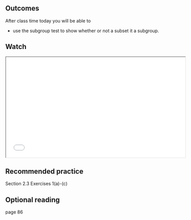 ## Outcomes
After class time today you will be able to

* use the subgroup test to show whether or not a subset it a subgroup.

## Watch
<iframe src="//www.youtube.com/embed/TJAQNlGvfjE" width="560" height="314" allowfullscreen="allowfullscreen" data-mce-fragment="1"></iframe>

## Recommended practice
Section 2.3 Exercises 1(a)-(c)

## Optional reading
page 86